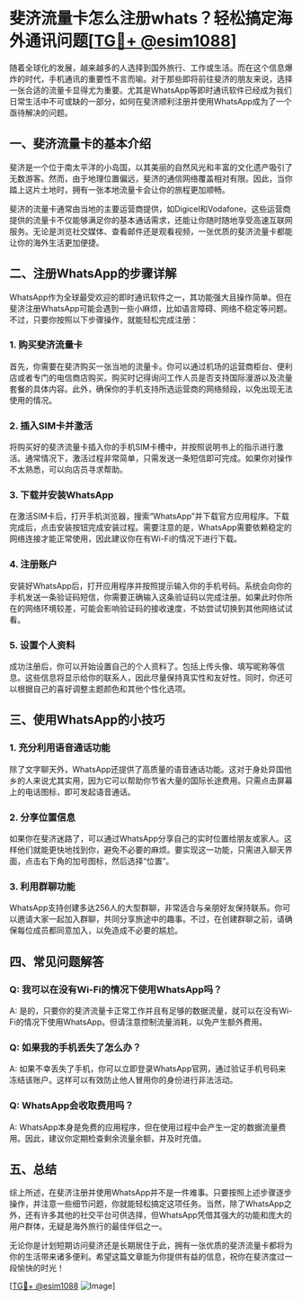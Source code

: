 # 斐济流量卡怎么注册whats？轻松搞定海外通讯问题[[TG💪+ @esim1088](https://t.me/s/esim1088)]

随着全球化的发展，越来越多的人选择到国外旅行、工作或生活。而在这个信息爆炸的时代，手机通讯的重要性不言而喻。对于那些即将前往斐济的朋友来说，选择一张合适的流量卡显得尤为重要。尤其是WhatsApp等即时通讯软件已经成为我们日常生活中不可或缺的一部分，如何在斐济顺利注册并使用WhatsApp成为了一个亟待解决的问题。

## 一、斐济流量卡的基本介绍

斐济是一个位于南太平洋的小岛国，以其美丽的自然风光和丰富的文化遗产吸引了无数游客。然而，由于地理位置偏远，斐济的通信网络覆盖相对有限。因此，当你踏上这片土地时，拥有一张本地流量卡会让你的旅程更加顺畅。

斐济的流量卡通常由当地的主要运营商提供，如Digicel和Vodafone。这些运营商提供的流量卡不仅能够满足你的基本通话需求，还能让你随时随地享受高速互联网服务。无论是浏览社交媒体、查看邮件还是观看视频，一张优质的斐济流量卡都能让你的海外生活更加便捷。

## 二、注册WhatsApp的步骤详解

WhatsApp作为全球最受欢迎的即时通讯软件之一，其功能强大且操作简单。但在斐济注册WhatsApp可能会遇到一些小麻烦，比如语言障碍、网络不稳定等问题。不过，只要你按照以下步骤操作，就能轻松完成注册：

### 1. 购买斐济流量卡

首先，你需要在斐济购买一张当地的流量卡。你可以通过机场的运营商柜台、便利店或者专门的电信商店购买。购买时记得询问工作人员是否支持国际漫游以及流量套餐的具体内容。此外，确保你的手机支持所选运营商的网络频段，以免出现无法使用的情况。

### 2. 插入SIM卡并激活

将购买好的斐济流量卡插入你的手机SIM卡槽中，并按照说明书上的指示进行激活。通常情况下，激活过程非常简单，只需发送一条短信即可完成。如果你对操作不太熟悉，可以向店员寻求帮助。

### 3. 下载并安装WhatsApp

在激活SIM卡后，打开手机浏览器，搜索“WhatsApp”并下载官方应用程序。下载完成后，点击安装按钮完成安装过程。需要注意的是，WhatsApp需要依赖稳定的网络连接才能正常使用，因此建议你在有Wi-Fi的情况下进行下载。

### 4. 注册账户

安装好WhatsApp后，打开应用程序并按照提示输入你的手机号码。系统会向你的手机发送一条验证码短信，你需要正确输入这条验证码以完成注册。如果此时你所在的网络环境较差，可能会影响验证码的接收速度，不妨尝试切换到其他网络试试看。

### 5. 设置个人资料

成功注册后，你可以开始设置自己的个人资料了。包括上传头像、填写昵称等信息。这些信息将显示给你的联系人，因此尽量保持真实性和友好性。同时，你还可以根据自己的喜好调整主题颜色和其他个性化选项。

## 三、使用WhatsApp的小技巧

### 1. 充分利用语音通话功能

除了文字聊天外，WhatsApp还提供了高质量的语音通话功能。这对于身处异国他乡的人来说尤其实用，因为它可以帮助你节省大量的国际长途费用。只需点击屏幕上的电话图标，即可发起语音通话。

### 2. 分享位置信息

如果你在斐济迷路了，可以通过WhatsApp分享自己的实时位置给朋友或家人。这样他们就能更快地找到你，避免不必要的麻烦。要实现这一功能，只需进入聊天界面，点击右下角的加号图标，然后选择“位置”。

### 3. 利用群聊功能

WhatsApp支持创建多达256人的大型群聊，非常适合与亲朋好友保持联系。你可以邀请大家一起加入群聊，共同分享旅途中的趣事。不过，在创建群聊之前，请确保每位成员都同意加入，以免造成不必要的尴尬。

## 四、常见问题解答

### Q: 我可以在没有Wi-Fi的情况下使用WhatsApp吗？
A: 是的，只要你的斐济流量卡正常工作并且有足够的数据流量，就可以在没有Wi-Fi的情况下使用WhatsApp。但请注意控制流量消耗，以免产生额外费用。

### Q: 如果我的手机丢失了怎么办？
A: 如果不幸丢失了手机，你可以立即登录WhatsApp官网，通过验证手机号码来冻结该账户。这样可以有效防止他人冒用你的身份进行非法活动。

### Q: WhatsApp会收取费用吗？
A: WhatsApp本身是免费的应用程序，但在使用过程中会产生一定的数据流量费用。因此，建议你定期检查剩余流量余额，并及时充值。

## 五、总结

综上所述，在斐济注册并使用WhatsApp并不是一件难事。只要按照上述步骤逐步操作，并注意一些细节问题，你就能轻松搞定这项任务。当然，除了WhatsApp之外，还有许多其他的社交平台可供选择，但WhatsApp凭借其强大的功能和庞大的用户群体，无疑是海外旅行的最佳伴侣之一。

无论你是计划短期访问斐济还是长期居住于此，拥有一张优质的斐济流量卡都将为你的生活带来诸多便利。希望这篇文章能为你提供有益的信息，祝你在斐济度过一段愉快的时光！

[[TG💪+ @esim1088](https://t.me/s/esim1088) ![Image](https://i.postimg.cc/4NQfJmqS/Snipaste-2025-05-13-00-14-12.png)]